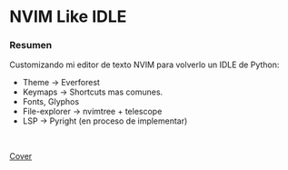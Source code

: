 # NVIM Like IDLE

### Resumen

Customizando mi editor de texto NVIM para volverlo un IDLE de Python:
- Theme -> Everforest
- Keymaps -> Shortcuts mas comunes.
- Fonts, Glyphos
- File-explorer -> nvimtree + telescope
- LSP -> Pyright (en proceso de implementar)

<br>

[Cover](./cover.png)
